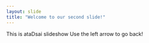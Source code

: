```yaml
---
layout: slide
title: "Welcome to our second slide!"
---
```

This is ataDsai slideshow
Use the left arrow to go back!